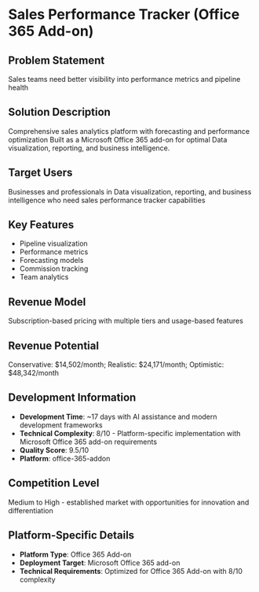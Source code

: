# Sales Performance Tracker (Office 365 Add-on)

## Problem Statement
Sales teams need better visibility into performance metrics and pipeline health

## Solution Description
Comprehensive sales analytics platform with forecasting and performance optimization Built as a Microsoft Office 365 add-on for optimal Data visualization, reporting, and business intelligence.

## Target Users
Businesses and professionals in Data visualization, reporting, and business intelligence who need sales performance tracker capabilities

## Key Features
- Pipeline visualization
- Performance metrics
- Forecasting models
- Commission tracking
- Team analytics

## Revenue Model
Subscription-based pricing with multiple tiers and usage-based features

## Revenue Potential
Conservative: $14,502/month; Realistic: $24,171/month; Optimistic: $48,342/month

## Development Information
- **Development Time**: ~17 days with AI assistance and modern development frameworks
- **Technical Complexity**: 8/10 - Platform-specific implementation with Microsoft Office 365 add-on requirements
- **Quality Score**: 9.5/10
- **Platform**: office-365-addon

## Competition Level
Medium to High - established market with opportunities for innovation and differentiation

## Platform-Specific Details
- **Platform Type**: Office 365 Add-on
- **Deployment Target**: Microsoft Office 365 add-on
- **Technical Requirements**: Optimized for Office 365 Add-on with 8/10 complexity
